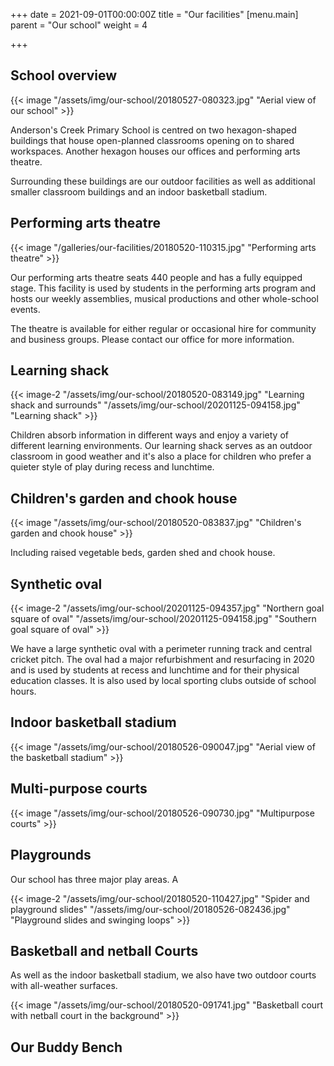 +++
date = 2021-09-01T00:00:00Z
title = "Our facilities"
[menu.main]
parent = "Our school"
weight = 4

+++
## School overview

{{< image "/assets/img/our-school/20180527-080323.jpg" "Aerial view of our school" >}}

Anderson's Creek Primary School is centred on two hexagon-shaped buildings that house open-planned classrooms opening on to shared workspaces. Another hexagon houses our offices and performing arts theatre.

Surrounding these buildings are our outdoor facilities as well as additional smaller classroom buildings and an indoor basketball stadium.

## Performing arts theatre

{{< image "/galleries/our-facilities/20180520-110315.jpg" "Performing arts theatre" >}}

Our performing arts theatre seats 440 people and has a fully equipped stage. This facility is used by students in the performing arts program and hosts our weekly assemblies, musical productions and other whole-school events.

The theatre is available for either regular or occasional hire for community and business groups. Please contact our office for more information.

## Learning shack

{{< image-2 "/assets/img/our-school/20180520-083149.jpg" "Learning shack and surrounds" "/assets/img/our-school/20201125-094158.jpg" "Learning shack" >}}

Children absorb information in different ways and enjoy a variety of different learning environments. Our learning shack serves as an outdoor classroom in good weather and it's also a place for children who prefer a quieter style of play during recess and lunchtime.

## Children's garden and chook house

{{< image "/assets/img/our-school/20180520-083837.jpg" "Children's garden and chook house" >}}

Including raised vegetable beds, garden shed and chook house.

## Synthetic oval

{{< image-2 "/assets/img/our-school/20201125-094357.jpg" "Northern goal square of oval" "/assets/img/our-school/20201125-094158.jpg" "Southern goal square of oval" >}}

We have a large synthetic oval with a perimeter running track and central cricket pitch. The oval had a major refurbishment and resurfacing in 2020 and is used by students at recess and lunchtime and for their physical education classes. It is also used by local sporting clubs outside of school hours.

## Indoor basketball stadium



{{< image "/assets/img/our-school/20180526-090047.jpg" "Aerial view of the basketball stadium" >}}

## Multi-purpose courts

{{< image "/assets/img/our-school/20180526-090730.jpg" "Multipurpose courts" >}}

## Playgrounds

Our school has three major play areas. A

{{< image-2 "/assets/img/our-school/20180520-110427.jpg" "Spider and playground slides" "/assets/img/our-school/20180526-082436.jpg" "Playground slides and swinging loops" >}}

## Basketball and netball Courts

As well as the indoor basketball stadium, we also have two outdoor courts with all-weather surfaces. 

{{< image "/assets/img/our-school/20180520-091741.jpg" "Basketball court with netball court in the background" >}}

## Our Buddy Bench

